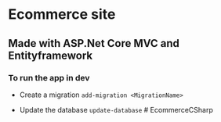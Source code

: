 #  Ecommerce site
## Made with ASP.Net Core MVC and Entityframework

### To run the app in dev
  - Create a migration
      ` add-migration <MigrationName> `
  
  - Update the database
      ` update-database `
#   E c o m m e r c e C S h a r p 
 
 
